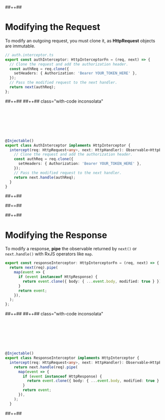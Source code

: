 <!-- .slide: class="tc-multiple-columns with-code inconsolata" -->

##++##

# Modifying the Request

To modify an outgoing request, you must clone it, as **HttpRequest** objects are immutable.

```typescript
// auth.interceptor.ts
export const authInterceptor: HttpInterceptorFn = (req, next) => {
  // Clone the request and add the authorization header.
  const authReq = req.clone({
    setHeaders: { Authorization: 'Bearer YOUR_TOKEN_HERE' },
  });
  // Pass the modified request to the next handler.
  return next(authReq);
};
```

<!-- .element: class="medium-code" -->

##++##
##++## class="with-code inconsolata"

<br/><br/><br/><br/><br/>

```typescript
@Injectable()
export class AuthInterceptor implements HttpInterceptor {
  intercept(req: HttpRequest<any>, next: HttpHandler): Observable<HttpEvent<any>> {
    // Clone the request and add the authorization header.
    const authReq = req.clone({
      setHeaders: { Authorization: 'Bearer YOUR_TOKEN_HERE' },
    });
    // Pass the modified request to the next handler.
    return next.handle(authReq);
  }
}
```

<!-- .element: class="medium-code" -->

##++##

##==##

<!-- .slide: class="tc-multiple-columns with-code inconsolata" -->

##++##

# Modifying the Response

To modify a response, **pipe** the observable returned by `next()` or `next.handle()` with RxJS operators like `map`.

```typescript
export const responseInterceptor: HttpInterceptorFn = (req, next) => {
  return next(req).pipe(
    map(event => {
      if (event instanceof HttpResponse) {
        return event.clone({ body: { ...event.body, modified: true } });
      }
      return event;
    }),
  );
};
```

<!-- .element: class="medium-code" -->

##++##
##++## class="with-code inconsolata"

<br/><br/><br/><br/><br/>

```typescript
@Injectable()
export class ResponseInterceptor implements HttpInterceptor {
  intercept(req: HttpRequest<any>, next: HttpHandler): Observable<HttpEvent<any>> {
    return next.handle(req).pipe(
      map(event => {
        if (event instanceof HttpResponse) {
          return event.clone({ body: { ...event.body, modified: true } });
        }
        return event;
      }),
    );
  }

```

<!-- .element: class="medium-code" -->

##++##
